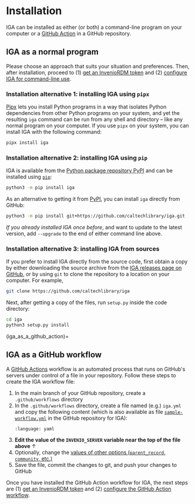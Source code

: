 # Installation

IGA can be installed as either (or both) a command-line program on your computer or a [GitHub Action](https://docs.github.com/en/actions) in a GitHub repository.

## IGA as a normal program

Please choose an approach that suits your situation and preferences. Then, after installation, proceed to (1) [get an InvenioRDM token](quick-start.md#getting-an-inveniordm-token) and (2) [configure IGA for command-line use](quick-start.md#configuring-a-local-iga).


### Installation alternative 1: installing IGA using `pipx`

[Pipx](https://pypa.github.io/pipx/) lets you install Python programs in a way that isolates Python dependencies from other Python programs on your system, and yet the resulting `iga` command can be run from any shell and directory &ndash; like any normal program on your computer. If you use `pipx` on your system, you can install IGA with the following command:
```sh
pipx install iga
```


### Installation alternative 2: installing IGA using `pip`

IGA is available from the [Python package repository PyPI](https://pypi.org) and can be installed using [`pip`](https://pip.pypa.io/en/stable/installing/):
```sh
python3 -m pip install iga
```

As an alternative to getting it from [PyPI](https://pypi.org), you can install `iga` directly from GitHub:
```sh
python3 -m pip install git+https://github.com/caltechlibrary/iga.git
```

_If you already installed IGA once before_, and want to update to the latest version, add `--upgrade` to the end of either command line above.


### Installation alternative 3: installing IGA from sources

If  you prefer to install IGA directly from the source code, first obtain a copy by either downloading the source archive from the [IGA releases page on GitHub](https://github.com/caltechlibrary/iga/releases), or by using `git` to clone the repository to a location on your computer. For example,
```sh
git clone https://github.com/caltechlibrary/iga
```

Next, after getting a copy of the files,  run `setup.py` inside the code directory:
```sh
cd iga
python3 setup.py install
```


(iga_as_a_github_action)=
## IGA as a GitHub workflow

A [GitHub Actions](https://docs.github.com/en/actions) workflow is an automated process that runs on GitHub's servers under control of a file in your repository. Follow these steps to create the IGA workflow file:

1. In the main branch of your GitHub repository, create a `.github/workflows` directory
2. In the `.github/workflows` directory, create a file named (e.g.) `iga.yml` and copy the following content (which is also available as file [`sample-workflow.yml`](https://github.com/caltechlibrary/iga/blob/main/sample-workflow.yml) in the GitHub repository for IGA):
    ```{literalinclude} ../sample-workflow.yml
    :language: yaml
    ```
3. **Edit the value of the `INVENIO_SERVER` variable near the top of the file above** ↑
4. Optionally, change the [values of other options (`parent_record`, `community`, etc.)](https://caltechlibrary.github.io/iga/gha-usage.html#input-parameters)
5. Save the file, commit the changes to git, and push your changes to GitHub

Once you have installed the GitHub Action workflow for IGA, the next steps are (1) [get an InvenioRDM token](quick-start.md#getting-an-inveniordm-token) and (2) [configure the GitHub Action workflow](quick-start.md#configuring-a-github-action).
